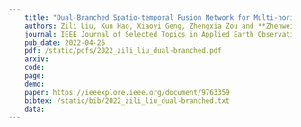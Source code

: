 ```yaml
---
    title: "Dual-Branched Spatio-temporal Fusion Network for Multi-horizon Tropical Cyclone Track Forecast"
    authors: Zili Liu, Kun Hao, Xiaoyi Geng, Zhengxia Zou and **Zhenwei Shi**
    journal: IEEE Journal of Selected Topics in Applied Earth Observations and Remote Sensing (JSTARS)
    pub_date: 2022-04-26
    pdf: /static/pdfs/2022_zili_liu_dual-branched.pdf
    arxiv: 
    code: 
    page: 
    demo: 
    paper: https://ieeexplore.ieee.org/document/9763359
    bibtex: /static/bib/2022_zili_liu_dual-branched.txt
    data:
---
```

    